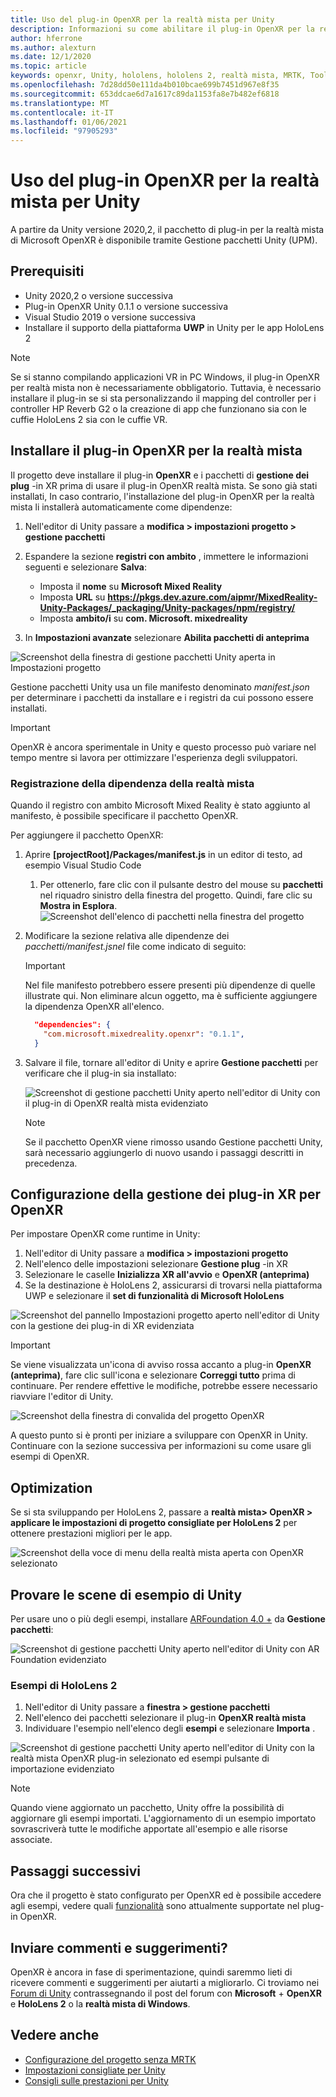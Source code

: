 ```yaml
---
title: Uso del plug-in OpenXR per la realtà mista per Unity
description: Informazioni su come abilitare il plug-in OpenXR per la realtà mista per i progetti Unity.
author: hferrone
ms.author: alexturn
ms.date: 12/1/2020
ms.topic: article
keywords: openxr, Unity, hololens, hololens 2, realtà mista, MRTK, Toolkit per realtà mista, realtà aumentata, realtà virtuale, cuffie con realtà mista, informazioni, esercitazione, introduzione
ms.openlocfilehash: 7d28dd50e111da4b010bcae699b7451d967e8f35
ms.sourcegitcommit: 653ddcae6d7a1617c89da1153fa8e7b482ef6818
ms.translationtype: MT
ms.contentlocale: it-IT
ms.lasthandoff: 01/06/2021
ms.locfileid: "97905293"
---
```

# <a name="using-the-mixed-reality-openxr-plugin-for-unity"></a>Uso del plug-in OpenXR per la realtà mista per Unity

A partire da Unity versione 2020,2, il pacchetto di plug-in per la realtà mista di Microsoft OpenXR è disponibile tramite Gestione pacchetti Unity (UPM).

## <a name="prerequisites"></a>Prerequisiti

* Unity 2020,2 o versione successiva
* Plug-in OpenXR Unity 0.1.1 o versione successiva
* Visual Studio 2019 o versione successiva
* Installare il supporto della piattaforma **UWP** in Unity per le app HoloLens 2

> [!NOTE]
> Se si stanno compilando applicazioni VR in PC Windows, il plug-in OpenXR per realtà mista non è necessariamente obbligatorio. Tuttavia, è necessario installare il plug-in se si sta personalizzando il mapping del controller per i controller HP Reverb G2 o la creazione di app che funzionano sia con le cuffie HoloLens 2 sia con le cuffie VR.

## <a name="installing-the-mixed-reality-openxr-plugin"></a>Installare il plug-in OpenXR per la realtà mista

Il progetto deve installare il plug-in **OpenXR** e i pacchetti di **gestione dei plug** -in XR prima di usare il plug-in OpenXR realtà mista. Se sono già stati installati, In caso contrario, l'installazione del plug-in OpenXR per la realtà mista li installerà automaticamente come dipendenze:

1. Nell'editor di Unity passare a **modifica > impostazioni progetto > gestione pacchetti**
2. Espandere la sezione **registri con ambito** , immettere le informazioni seguenti e selezionare **Salva**:
    * Imposta il **nome** su **Microsoft Mixed Reality**
    * Imposta **URL** su **https://pkgs.dev.azure.com/aipmr/MixedReality-Unity-Packages/_packaging/Unity-packages/npm/registry/**
    * Imposta **ambito/i** su **com. Microsoft. mixedreality**

3. In **Impostazioni avanzate** selezionare **Abilita pacchetti di anteprima**

![Screenshot della finestra di gestione pacchetti Unity aperta in Impostazioni progetto](images/openxr-img-01.png)

Gestione pacchetti Unity usa un file manifesto denominato *manifest.json* per determinare i pacchetti da installare e i registri da cui possono essere installati.

> [!IMPORTANT]
> OpenXR è ancora sperimentale in Unity e questo processo può variare nel tempo mentre si lavora per ottimizzare l'esperienza degli sviluppatori.

### <a name="registering-the-mixed-reality-dependency"></a>Registrazione della dipendenza della realtà mista

Quando il registro con ambito Microsoft Mixed Reality è stato aggiunto al manifesto, è possibile specificare il pacchetto OpenXR.

Per aggiungere il pacchetto OpenXR:

1. Aprire **[projectRoot]/Packages/manifest.js** in un editor di testo, ad esempio Visual Studio Code
    1. Per ottenerlo, fare clic con il pulsante destro del mouse su **pacchetti** nel riquadro sinistro della finestra del progetto. Quindi, fare clic su **Mostra in Esplora**.
    ![Screenshot dell'elenco di pacchetti nella finestra del progetto](images/packages.png)
1. Modificare la sezione relativa alle dipendenze dei *pacchetti/manifest.jsnel* file come indicato di seguito:

    > [!IMPORTANT]
    > Nel file manifesto potrebbero essere presenti più dipendenze di quelle illustrate qui. Non eliminare alcun oggetto, ma è sufficiente aggiungere la dipendenza OpenXR all'elenco.

    ``` json
      "dependencies": {
        "com.microsoft.mixedreality.openxr": "0.1.1",
      }
    ```

1. Salvare il file, tornare all'editor di Unity e aprire **Gestione pacchetti** per verificare che il plug-in sia installato:

    ![Screenshot di gestione pacchetti Unity aperto nell'editor di Unity con il plug-in di OpenXR realtà mista evidenziato](images/openxr-img-03.png)

    > [!Note]
    > Se il pacchetto OpenXR viene rimosso usando Gestione pacchetti Unity, sarà necessario aggiungerlo di nuovo usando i passaggi descritti in precedenza.

## <a name="configuring-xr-plugin-management-for-openxr"></a>Configurazione della gestione dei plug-in XR per OpenXR

Per impostare OpenXR come runtime in Unity:

1. Nell'editor di Unity passare a **modifica > impostazioni progetto**
2. Nell'elenco delle impostazioni selezionare **Gestione plug** -in XR
3. Selezionare le caselle **Inizializza XR all'avvio** e **OpenXR (anteprima)**
4. Se la destinazione è HoloLens 2, assicurarsi di trovarsi nella piattaforma UWP e selezionare il **set di funzionalità di Microsoft HoloLens**

![Screenshot del pannello Impostazioni progetto aperto nell'editor di Unity con la gestione dei plug-in di XR evidenziata](images/openxr-img-05.png)

> [!IMPORTANT]
> Se viene visualizzata un'icona di avviso rossa accanto a plug-in **OpenXR (anteprima)**, fare clic sull'icona e selezionare **Correggi tutto** prima di continuare. Per rendere effettive le modifiche, potrebbe essere necessario riavviare l'editor di Unity.

![Screenshot della finestra di convalida del progetto OpenXR](images/openxr-img-06.png)

A questo punto si è pronti per iniziare a sviluppare con OpenXR in Unity.  Continuare con la sezione successiva per informazioni su come usare gli esempi di OpenXR.

## <a name="optimization"></a>Optimization

Se si sta sviluppando per HoloLens 2, passare a **realtà mista> OpenXR > applicare le impostazioni di progetto consigliate per HoloLens 2** per ottenere prestazioni migliori per le app.

![Screenshot della voce di menu della realtà mista aperta con OpenXR selezionato](images/openxr-img-08.png)

## <a name="try-out-the-unity-sample-scenes"></a>Provare le scene di esempio di Unity

Per usare uno o più degli esempi, installare [ARFoundation 4.0 +](https://docs.unity3d.com/Packages/com.unity.xr.arfoundation@4.1/manual/index.html#installing-ar-foundation) da **Gestione pacchetti**:

![Screenshot di gestione pacchetti Unity aperto nell'editor di Unity con AR Foundation evidenziato](images/openxr-img-09.png)

### <a name="hololens-2-samples"></a>Esempi di HoloLens 2

1. Nell'editor di Unity passare a **finestra > gestione pacchetti**
2. Nell'elenco dei pacchetti selezionare il plug-in **OpenXR realtà mista**
3. Individuare l'esempio nell'elenco degli **esempi** e selezionare **Importa** .

![Screenshot di gestione pacchetti Unity aperto nell'editor di Unity con la realtà mista OpenXR plug-in selezionato ed esempi pulsante di importazione evidenziato](images/openxr-img-10.png)

<!-- ### For all other OpenXR samples

1. In the Unity Editor, navigate to **Window > Package Manager**
2. In the list of packages, select **OpenXR Plugin**
3. Locate the sample in the **Samples** list and select **Import**

![Screenshot of Unity Package Manager open in Unity editor with OpenXR Plugin selected and samples import button highlighted](images/openxr-img-10.png) -->

> [!NOTE]
> Quando viene aggiornato un pacchetto, Unity offre la possibilità di aggiornare gli esempi importati.  L'aggiornamento di un esempio importato sovrascriverà tutte le modifiche apportate all'esempio e alle risorse associate.

## <a name="next-steps"></a>Passaggi successivi

Ora che il progetto è stato configurato per OpenXR ed è possibile accedere agli esempi, vedere quali [funzionalità](openxr-supported-features.md) sono attualmente supportate nel plug-in OpenXR.

## <a name="have-feedback"></a>Inviare commenti e suggerimenti?

OpenXR è ancora in fase di sperimentazione, quindi saremmo lieti di ricevere commenti e suggerimenti per aiutarti a migliorarlo. Ci troviamo nei [Forum di Unity](https://aka.ms/unityforums) contrassegnando il post del forum con **Microsoft**  +  **OpenXR** e **HoloLens 2** o la **realtà mista di Windows**.

## <a name="see-also"></a>Vedere anche

* [Configurazione del progetto senza MRTK](configure-unity-project.md)
* [Impostazioni consigliate per Unity](recommended-settings-for-unity.md)
* [Consigli sulle prestazioni per Unity](performance-recommendations-for-unity.md#how-to-profile-with-unity)
